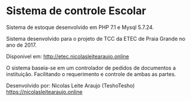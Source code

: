 # Sistema de controle Escolar

Sistema de estoque desenvolvido em PHP 7.1 e Mysql 5.7.24. 

Sistema desenvolvido para o projeto de TCC da ETEC de Praia Grande no ano de 2017.

Disponivel em: http://etec.nicolasleitearaujo.online


O sistema baseia-se em um controlador de pedidos de documentos a instituição. Facilitando o requerimento e controle de ambas as partes.

Desenvolvido por: Nicolas Leite Araujo (TeshoTesho)
https://nicolasleitearaujo.online
